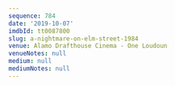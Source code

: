 ```yaml
---
sequence: 784
date: '2019-10-07'
imdbId: tt0087800
slug: a-nightmare-on-elm-street-1984
venue: Alamo Drafthouse Cinema - One Loudoun
venueNotes: null
medium: null
mediumNotes: null
---
```


